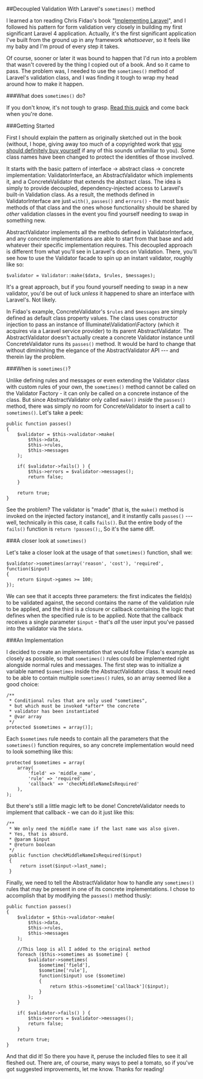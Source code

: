##Decoupled Validation With Laravel's `sometimes()` method

I learned a ton reading Chris Fidao's book "[Implementing Laravel](https://leanpub.com/implementinglaravel)", and I followed his pattern for form validation very closely in building my first significant Laravel 4 application. Actually, it's the first significant application I've built from the ground up in any framework *whatsoever*, so it feels like my baby and I'm proud of every step it takes. 

Of course, sooner or later it was bound to happen that I'd run into a problem that wasn't covered by the thing I copied out of a book. And so it came to pass. The problem was, I needed to use the `sometimes()` method of Laravel's validation class, and I was finding it tough to wrap my head around how to make it happen.

###What does `sometimes()` do?

If you don't know, it's not tough to grasp. [Read this quick](http://laravel.com/docs/validation#conditionally-adding-rules) and come back when you're done.

###Getting Started

First I should explain the pattern as originally sketched out in the book (without, I hope, giving away too much of a copyrighted work that [you should definitely buy yourself](https://leanpub.com/implementinglaravel) if any of this sounds unfamiliar to you). Some class names have been changed to protect the identities of those involved. 

It starts with the basic pattern of interface -> abstract class -> concrete implementation: ValidatorInterface, an AbstractValidator which implements it, and a ConcreteValidator that extends the abstract class. The idea is simply to provide decoupled, dependency-injected access to Laravel's built-in Validation class. As a result, the methods defined in ValidatorInterface are just `with()`, `passes()` and `errors()` - the most basic methods of that class and the ones whose functionality should be shared by *other* validation classes in the event you find yourself needing to swap in something new. 

AbstractValidator implements all the methods defined in ValidatorInterface, and any concrete implementations are able to start from that base and add whatever their specific implementation requires. This decoupled approach is different from what you'll see in Laravel's docs on Validation. There, you'll see how to use the Validator facade to spin up an instant validator, roughly like so: 

    $validator = Validator::make($data, $rules, $messages); 

It's a great approach, but if you found yourself needing to swap in a new validator, you'd be out of luck *unless* it happened to share an interface with Laravel's. Not likely.

In Fidao's example, ConcreteValidator's `$rules` and `$messages` are simply defined as default class property values. The class uses constructor injection to pass an instance of Illuminate\Validation\Factory (which it acquires via a Laravel service provider) to its parent AbstractValidator. The AbstractValidator doesn't actually create a concrete Validator instance until ConcreteValidator runs its `passes()` method. It would be hard to change that without diminishing the elegance of the AbstractValidator API --- and therein lay the problem.

###When is `sometimes()`?

Unlike defining rules and messages or even extending the Validator class with custom rules of your own, the `sometimes()` method cannot be called on the Validator Factory - it can only be called on a concrete instance of the class. But since AbstractValidator only called `make()` *inside* the `passes()` method, there was simply no room for ConcreteValidator to insert a call to `sometimes()`. Let's take a peek:

    public function passes() 
    {
        $validator = $this->validator->make(
            $this->data,
            $this->rules,
            $this->messages
        );
    
        if( $validator->fails() ) {
            $this->errors = $validator->messages();
            return false; 
        }
    
        return true;
    }

See the problem? The validator is "made" (that is, the `make()` method is invoked on the injected factory instance), and it instantly calls `passes()` --- well, technically in this case, it calls `fails()`.  But the entire body of the `fails()` function is `return !passes();`, So it's the same diff.

###A closer look at `sometimes()`

Let's take a closer look at the usage of that `sometimes()` function, shall we:

    $validator->sometimes(array('reason', 'cost'), 'required', function($input)
    {
        return $input->games >= 100;
    });

We can see that it accepts three parameters: the first indicates the field(s) to be validated against, the second contains the name of the validation rule to be applied, and the third is a closure or callback containing the logic that defines when the specified rule is to be applied. Note that the callback receives a single parameter `$input` - that's *all* the user input you've passed into the validator via the `$data`. 

###An Implementation

I decided to create an implementation that would follow Fidao's example as closely as possible, so that `sometimes()` rules could be implemented right alongside normal rules and messages. The first step was to initialize a variable named `$sometimes` inside the AbstractValidator class. It would need to be able to contain multiple `sometimes()` rules, so an array seemed like a good choice:

    /**
     * Conditional rules that are only used "sometimes",
     * but which must be invoked *after* the concrete
     * validator has been instantiated
     * @var array
     */
    protected $sometimes = array()];

Each `$sometimes` rule needs to contain all the parameters that the `sometimes()` function requires, so any concrete implementation would need to look something like this:

    protected $sometimes = array(
        array(
            'field' => 'middle_name',
            'rule' => 'required',
            'callback' => 'checkMiddleNameIsRequired'
        ),
    );

But there's still a little magic left to be done! ConcreteValidator needs to implement that callback - we can do it just like this:

    /**
     * We only need the middle name if the last name was also given.
     * Yes, that is absurd.
     * @param $input
     * @return boolean
     */
     public function checkMiddleNameIsRequired($input)
     {
         return isset($input->last_name);
     }

Finally, we need to tell the AbstractValidator how to handle any `sometimes()` rules that may be present in one of its concrete implementations. I chose to accomplish that by modifying the `passes()` method thusly:

    public function passes() 
    {
        $validator = $this->validator->make(
            $this->data,
            $this->rules,
            $this->messages
        );

        //This loop is all I added to the original method
        foreach ($this->sometimes as $sometime) {
            $validator->sometimes(
                $sometime['field'],
                $sometime['rule'],
                function($input) use ($sometime)
                {
                    return $this->$sometime['callback']($input);
                }
            );
        }
    
        if( $validator->fails() ) {
            $this->errors = $validator->messages();
            return false; 
        }
    
        return true;
    }

And that did it! So there you have it, peruse the included files to see it all fleshed out. There are, of course, many ways to peel a tomato, so if you've got suggested improvements, let me know. Thanks for reading!
